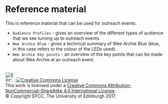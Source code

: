 # Reference material

This is reference material that can be used for outreach events:

* `Audience Profiles` - gives an overview of the different types of audience that we see turning up to outreach events.
* `Wee Archie Blue` - gives a technical summary of Wee Archie Blue (blue, in this case refers to the colour of the LEDs used).
* `Wee Archie Key points` - an overview of the key points that can be made about Wee Archie at an outreach event.

<!-- Licensing and copyright stuff below -->
<br>
<a href="http://www.epcc.ed.ac.uk">
<img alt="EPCC logo" src="https://www.epcc.ed.ac.uk/sites/all/themes/epcc/images/epcc-logo.png" height="31"/>
</a>
<a rel="license" href="http://creativecommons.org/licenses/by-nc-sa/4.0/">
<img alt="Creative Commons License" style="border-width:0"
     src="https://i.creativecommons.org/l/by-nc-sa/4.0/88x31.png" />
</a><br />
This work is licensed under a <a rel="license" href="http://creativecommons.org/licenses/by-nc-sa/4.0/">
Creative Commons Attribution-NonCommercial-ShareAlike 4.0 International License</a>.<br/>
&copy; Copyright EPCC, The University of Edinburgh 2017.
